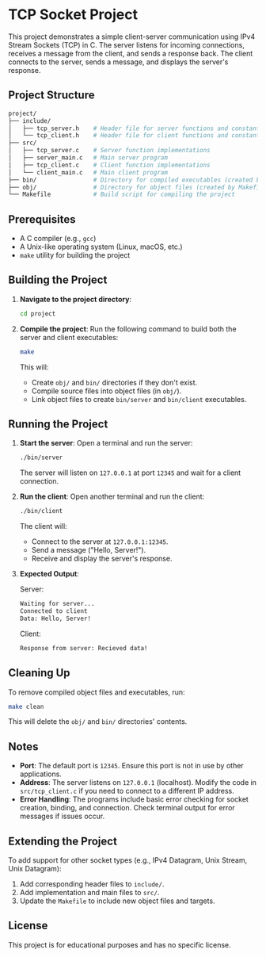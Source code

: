 # TCP Socket Project

This project demonstrates a simple client-server communication using IPv4 Stream Sockets (TCP) in C. The server listens for incoming connections, receives a message from the client, and sends a response back. The client connects to the server, sends a message, and displays the server's response.

## Project Structure

```bash
project/
├── include/
│   ├── tcp_server.h    # Header file for server functions and constants
│   └── tcp_client.h    # Header file for client functions and constants
├── src/
│   ├── tcp_server.c    # Server function implementations
│   ├── server_main.c   # Main server program
│   ├── tcp_client.c    # Client function implementations
│   └── client_main.c   # Main client program
├── bin/                # Directory for compiled executables (created by Makefile)
├── obj/                # Directory for object files (created by Makefile)
└── Makefile            # Build script for compiling the project
```

## Prerequisites

- A C compiler (e.g., `gcc`)
- A Unix-like operating system (Linux, macOS, etc.)
- `make` utility for building the project

## Building the Project

1. **Navigate to the project directory**:

   ```bash
   cd project
   ```

2. **Compile the project**:
   Run the following command to build both the server and client executables:

   ```bash
   make
   ```

   This will:
   - Create `obj/` and `bin/` directories if they don't exist.
   - Compile source files into object files (in `obj/`).
   - Link object files to create `bin/server` and `bin/client` executables.

## Running the Project

1. **Start the server**:
   Open a terminal and run the server:

   ```bash
   ./bin/server
   ```

   The server will listen on `127.0.0.1` at port `12345` and wait for a client connection.

2. **Run the client**:
   Open another terminal and run the client:

   ```bash
   ./bin/client
   ```

   The client will:
   - Connect to the server at `127.0.0.1:12345`.
   - Send a message ("Hello, Server!").
   - Receive and display the server's response.

3. **Expected Output**:

    Server:

    ```bash
    Waiting for server...
    Connected to client
    Data: Hello, Server!
    ```

   Client:

    ```bash
    Response from server: Recieved data!
    ```

## Cleaning Up

To remove compiled object files and executables, run:

```bash
make clean
```

This will delete the `obj/` and `bin/` directories' contents.

## Notes

- **Port**: The default port is `12345`. Ensure this port is not in use by other applications.
- **Address**: The server listens on `127.0.0.1` (localhost). Modify the code in `src/tcp_client.c` if you need to connect to a different IP address.
- **Error Handling**: The programs include basic error checking for socket creation, binding, and connection. Check terminal output for error messages if issues occur.

## Extending the Project

To add support for other socket types (e.g., IPv4 Datagram, Unix Stream, Unix Datagram):

1. Add corresponding header files to `include/`.
2. Add implementation and main files to `src/`.
3. Update the `Makefile` to include new object files and targets.

## License

This project is for educational purposes and has no specific license.
